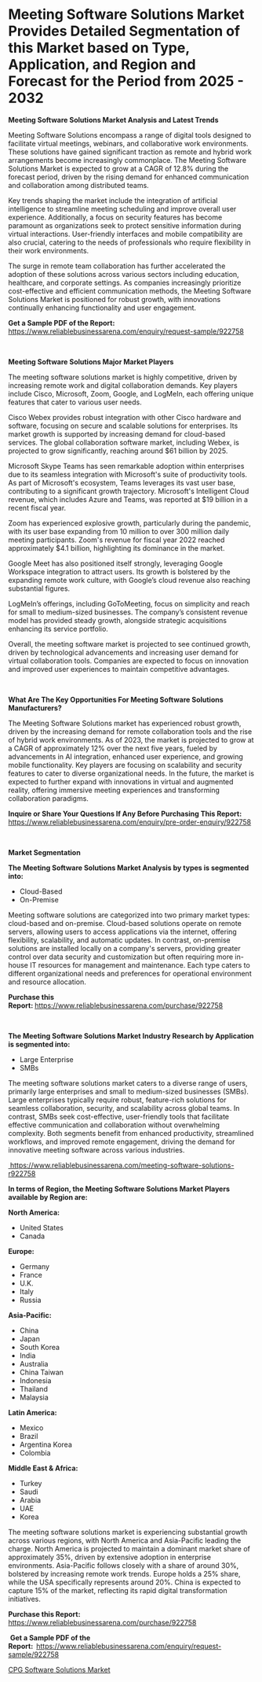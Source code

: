 <p><h1>Meeting Software Solutions Market Provides Detailed Segmentation of this Market based on Type, Application, and Region and Forecast for the Period from 2025 - 2032</h1></p><p><strong>Meeting Software Solutions Market Analysis and Latest Trends</strong></p>
<p><p>Meeting Software Solutions encompass a range of digital tools designed to facilitate virtual meetings, webinars, and collaborative work environments. These solutions have gained significant traction as remote and hybrid work arrangements become increasingly commonplace. The Meeting Software Solutions Market is expected to grow at a CAGR of 12.8% during the forecast period, driven by the rising demand for enhanced communication and collaboration among distributed teams.</p><p>Key trends shaping the market include the integration of artificial intelligence to streamline meeting scheduling and improve overall user experience. Additionally, a focus on security features has become paramount as organizations seek to protect sensitive information during virtual interactions. User-friendly interfaces and mobile compatibility are also crucial, catering to the needs of professionals who require flexibility in their work environments.</p><p>The surge in remote team collaboration has further accelerated the adoption of these solutions across various sectors including education, healthcare, and corporate settings. As companies increasingly prioritize cost-effective and efficient communication methods, the Meeting Software Solutions Market is positioned for robust growth, with innovations continually enhancing functionality and user engagement.</p></p>
<p><strong>Get a Sample PDF of the Report:&nbsp;</strong> <a href="https://www.reliablebusinessarena.com/enquiry/request-sample/922758?utm_campaign=2175&utm_medium=2&utm_source=Github&utm_content=ia&utm_term=07032025&utm_id=meeting-software-solutions">https://www.reliablebusinessarena.com/enquiry/request-sample/922758</a></p>
<p>&nbsp;</p>
<p><strong>Meeting Software Solutions Major Market Players</strong></p>
<p><p>The meeting software solutions market is highly competitive, driven by increasing remote work and digital collaboration demands. Key players include Cisco, Microsoft, Zoom, Google, and LogMeIn, each offering unique features that cater to various user needs.</p><p>Cisco Webex provides robust integration with other Cisco hardware and software, focusing on secure and scalable solutions for enterprises. Its market growth is supported by increasing demand for cloud-based services. The global collaboration software market, including Webex, is projected to grow significantly, reaching around $61 billion by 2025.</p><p>Microsoft Skype Teams has seen remarkable adoption within enterprises due to its seamless integration with Microsoft's suite of productivity tools. As part of Microsoft's ecosystem, Teams leverages its vast user base, contributing to a significant growth trajectory. Microsoft's Intelligent Cloud revenue, which includes Azure and Teams, was reported at $19 billion in a recent fiscal year.</p><p>Zoom has experienced explosive growth, particularly during the pandemic, with its user base expanding from 10 million to over 300 million daily meeting participants. Zoom's revenue for fiscal year 2022 reached approximately $4.1 billion, highlighting its dominance in the market.</p><p>Google Meet has also positioned itself strongly, leveraging Google Workspace integration to attract users. Its growth is bolstered by the expanding remote work culture, with Google’s cloud revenue also reaching substantial figures.</p><p>LogMeIn’s offerings, including GoToMeeting, focus on simplicity and reach for small to medium-sized businesses. The company’s consistent revenue model has provided steady growth, alongside strategic acquisitions enhancing its service portfolio.</p><p>Overall, the meeting software market is projected to see continued growth, driven by technological advancements and increasing user demand for virtual collaboration tools. Companies are expected to focus on innovation and improved user experiences to maintain competitive advantages.</p></p>
<p>&nbsp;</p>
<p><strong>What Are The Key Opportunities For Meeting Software Solutions Manufacturers?</strong></p>
<p><p>The Meeting Software Solutions market has experienced robust growth, driven by the increasing demand for remote collaboration tools and the rise of hybrid work environments. As of 2023, the market is projected to grow at a CAGR of approximately 12% over the next five years, fueled by advancements in AI integration, enhanced user experience, and growing mobile functionality. Key players are focusing on scalability and security features to cater to diverse organizational needs. In the future, the market is expected to further expand with innovations in virtual and augmented reality, offering immersive meeting experiences and transforming collaboration paradigms.</p></p>
<p><strong>Inquire or Share Your Questions If Any Before Purchasing This Report:</strong> <a href="https://www.reliablebusinessarena.com/enquiry/pre-order-enquiry/922758?utm_campaign=2175&utm_medium=2&utm_source=Github&utm_content=ia&utm_term=07032025&utm_id=meeting-software-solutions">https://www.reliablebusinessarena.com/enquiry/pre-order-enquiry/922758</a></p>
<p>&nbsp;</p>
<p><strong>Market Segmentation</strong></p>
<p><strong>The Meeting Software Solutions Market Analysis by types is segmented into:</strong></p>
<p><ul><li>Cloud-Based</li><li>On-Premise</li></ul></p>
<p><p>Meeting software solutions are categorized into two primary market types: cloud-based and on-premise. Cloud-based solutions operate on remote servers, allowing users to access applications via the internet, offering flexibility, scalability, and automatic updates. In contrast, on-premise solutions are installed locally on a company's servers, providing greater control over data security and customization but often requiring more in-house IT resources for management and maintenance. Each type caters to different organizational needs and preferences for operational environment and resource allocation.</p></p>
<p><strong>Purchase this Report:&nbsp;</strong><a href="https://www.reliablebusinessarena.com/purchase/922758?utm_campaign=2175&utm_medium=2&utm_source=Github&utm_content=ia&utm_term=07032025&utm_id=meeting-software-solutions">https://www.reliablebusinessarena.com/purchase/922758</a></p>
<p>&nbsp;</p>
<p><strong>The Meeting Software Solutions Market Industry Research by Application is segmented into:</strong></p>
<p><ul><li>Large Enterprise</li><li>SMBs</li></ul></p>
<p><p>The meeting software solutions market caters to a diverse range of users, primarily large enterprises and small to medium-sized businesses (SMBs). Large enterprises typically require robust, feature-rich solutions for seamless collaboration, security, and scalability across global teams. In contrast, SMBs seek cost-effective, user-friendly tools that facilitate effective communication and collaboration without overwhelming complexity. Both segments benefit from enhanced productivity, streamlined workflows, and improved remote engagement, driving the demand for innovative meeting software across various industries.</p></p>
<p><a href="https://www.reliablebusinessarena.com/meeting-software-solutions-r922758?utm_campaign=2175&utm_medium=2&utm_source=Github&utm_content=ia&utm_term=07032025&utm_id=meeting-software-solutions">&nbsp;https://www.reliablebusinessarena.com/meeting-software-solutions-r922758</a></p>
<p><strong>In terms of Region, the Meeting Software Solutions Market Players available by Region are:</strong></p>
<p>
    <p> <strong> North America: </strong>
        <ul>
            <li>United States</li>
            <li>Canada</li>
        </ul>
        </p> 
    <p> <strong> Europe: </strong>
        <ul>
            <li>Germany</li>
            <li>France</li>
            <li>U.K.</li>
            <li>Italy</li>
            <li>Russia</li>
        </ul>
        </p> 
    <p> <strong> Asia-Pacific: </strong>
        <ul>
            <li>China</li>
            <li>Japan</li>
            <li>South Korea</li>
            <li>India</li>
            <li>Australia</li>
            <li>China Taiwan</li>
            <li>Indonesia</li>
            <li>Thailand</li>
            <li>Malaysia</li>
        </ul>
        </p> 
    <p> <strong> Latin America: </strong>
        <ul>
            <li>Mexico</li>
            <li>Brazil</li>
            <li>Argentina Korea</li>
            <li>Colombia</li>
        </ul>
        </p> 
    <p> <strong> Middle East & Africa: </strong>
        <ul>
            <li>Turkey</li>
            <li>Saudi</li>
            <li>Arabia</li>
            <li>UAE</li>
            <li>Korea</li>
        </ul>
    </p>
    </p>
<p><p>The meeting software solutions market is experiencing substantial growth across various regions, with North America and Asia-Pacific leading the charge. North America is projected to maintain a dominant market share of approximately 35%, driven by extensive adoption in enterprise environments. Asia-Pacific follows closely with a share of around 30%, bolstered by increasing remote work trends. Europe holds a 25% share, while the USA specifically represents around 20%. China is expected to capture 15% of the market, reflecting its rapid digital transformation initiatives.</p></p>
<p><strong>Purchase this Report: </strong><a href="https://www.reliablebusinessarena.com/purchase/922758?utm_campaign=2175&utm_medium=2&utm_source=Github&utm_content=ia&utm_term=07032025&utm_id=meeting-software-solutions">https://www.reliablebusinessarena.com/purchase/922758</a></p>
<p>&nbsp;<strong>Get a Sample PDF of the Report:&nbsp;&nbsp;</strong><a href="https://www.reliablebusinessarena.com/enquiry/request-sample/922758?utm_campaign=2175&utm_medium=2&utm_source=Github&utm_content=ia&utm_term=07032025&utm_id=meeting-software-solutions">https://www.reliablebusinessarena.com/enquiry/request-sample/922758</a></p>
<p><strong></strong></p>
<p><p><a href="https://github.com/JosephineMcguire65/Market-Research-Report-List-1/blob/main/cpg-software-solutions-market.md?utm_campaign=2175&utm_medium=2&utm_source=Github&utm_content=ia&utm_term=07032025&utm_id=meeting-software-solutions">CPG Software Solutions Market</a></p></p>
